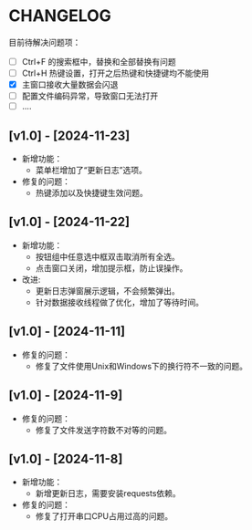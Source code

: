 # CHANGELOG

目前待解决问题项：

- [ ] Ctrl+F 的搜索框中，替换和全部替换有问题
- [ ] Ctrl+H 热键设置，打开之后热键和快捷键均不能使用
- [x] 主窗口接收大量数据会闪退
- [ ] 配置文件编码异常，导致窗口无法打开
- [ ] ....

## [v1.0] - [2024-11-23]
- 新增功能：
  - 菜单栏增加了“更新日志”选项。
- 修复的问题：
  - 热键添加以及快捷键生效问题。

## [v1.0] - [2024-11-22]
- 新增功能：
    - 按钮组中任意选中框双击取消所有全选。
    - 点击窗口关闭，增加提示框，防止误操作。
- 改进:
    - 更新日志弹窗展示逻辑，不会频繁弹出。
    - 针对数据接收线程做了优化，增加了等待时间。

## [v1.0] - [2024-11-11]
- 修复的问题：
    - 修复了文件使用Unix和Windows下的换行符不一致的问题。

## [v1.0] - [2024-11-9]
- 修复的问题：
    - 修复了文件发送字符数不对等的问题。

## [v1.0] - [2024-11-8]
- 新增功能：
    - 新增更新日志，需要安装requests依赖。
- 修复的问题：
    - 修复了打开串口CPU占用过高的问题。
